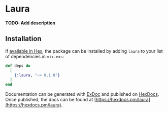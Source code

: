 # Laura

**TODO: Add description**

## Installation

If [available in Hex](https://hex.pm/docs/publish), the package can be installed
by adding `laura` to your list of dependencies in `mix.exs`:

```elixir
def deps do
  [
    {:laura, "~> 0.1.0"}
  ]
end
```

Documentation can be generated with [ExDoc](https://github.com/elixir-lang/ex_doc)
and published on [HexDocs](https://hexdocs.pm). Once published, the docs can
be found at [https://hexdocs.pm/laura](https://hexdocs.pm/laura).

